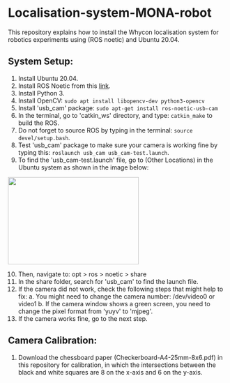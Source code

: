 # Localisation-system-MONA-robot
This repository explains how to install the Whycon localisation system for robotics experiments using (ROS noetic) and Ubuntu 20.04.

## System Setup:
1. Install Ubuntu 20.04.
2. Install ROS Noetic from this [link](https://wiki.ros.org/noetic/Installation/Ubuntu).
3. Install Python 3.
4. Install OpenCV: `sudo apt install libopencv-dev python3-opencv`
5. Install 'usb_cam' package: `sudo apt-get install ros-noetic-usb-cam`
6. In the terminal, go to 'catkin_ws' directory, and type: `catkin_make` to build the ROS.
7. Do not forget to source ROS by typing in the terminal: `source devel/setup.bash`.
8. Test 'usb_cam' package to make sure your camera is working fine by typing this: `roslaunch usb_cam usb_cam-test.launch`.
9. To find the 'usb_cam-test.launch' file, go to (Other Locations) in the Ubuntu system as shown in the image below:
<img src="https://github.com/user-attachments/assets/45104c08-9cbb-4fc2-acf5-6adfacae6279" width="300" height="200">

10. Then, navigate to: opt > ros > noetic > share
11. In the share folder, search for 'usb_cam' to find the launch file.
12. If the camera did not work, check the following steps that might help to fix:
   a. You might need to change the camera number: /dev/video0 or video1
   b. If the camera window shows a green screen, you need to change the pixel format from 'yuyv' to 'mjpeg'.
13. If the camera works fine, go to the next step.

## Camera Calibration:
1. Download the chessboard paper (Checkerboard-A4-25mm-8x6.pdf) in this repository for calibration, in which the intersections between the black and white squares are 8 on the x-axis and 6 on the y-axis.





   



